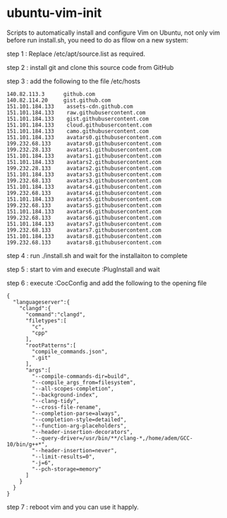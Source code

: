 # ubuntu-vim-init
Scripts to automatically install and configure Vim on Ubuntu, not only vim
before run install.sh, you need to do as fllow on a new system:

step 1 : Replace /etc/apt/source.list as required.

step 2 : install git and clone this source code from GitHub

step 3 : add the following to the file /etc/hosts
```
140.82.113.3      github.com
140.82.114.20     gist.github.com
151.101.184.133    assets-cdn.github.com
151.101.184.133    raw.githubusercontent.com
151.101.184.133    gist.githubusercontent.com
151.101.184.133    cloud.githubusercontent.com
151.101.184.133    camo.githubusercontent.com
151.101.184.133    avatars0.githubusercontent.com
199.232.68.133     avatars0.githubusercontent.com
199.232.28.133     avatars1.githubusercontent.com
151.101.184.133    avatars1.githubusercontent.com
151.101.184.133    avatars2.githubusercontent.com
199.232.28.133     avatars2.githubusercontent.com
151.101.184.133    avatars3.githubusercontent.com
199.232.68.133     avatars3.githubusercontent.com
151.101.184.133    avatars4.githubusercontent.com
199.232.68.133     avatars4.githubusercontent.com
151.101.184.133    avatars5.githubusercontent.com
199.232.68.133     avatars5.githubusercontent.com
151.101.184.133    avatars6.githubusercontent.com
199.232.68.133     avatars6.githubusercontent.com
151.101.184.133    avatars7.githubusercontent.com
199.232.68.133     avatars7.githubusercontent.com
151.101.184.133    avatars8.githubusercontent.com
199.232.68.133     avatars8.githubusercontent.com
```
step 4 : run ./install.sh and wait for the installaiton to complete

step 5 : start to vim and execute :PlugInstall and wait

step 6 : execute :CocConfig and add the following to the opening file
```
{
  "languageserver":{
    "clangd":{
      "command":"clangd",
      "filetypes":[
        "c",
        "cpp"
      ],
      "rootPatterns":[
        "compile_commands.json",
        ".git"
      ],
      "args":[
        "--compile-commands-dir=build",
        "--compile_args_from=filesystem",
        "--all-scopes-completion",
        "--background-index",
        "--clang-tidy",
        "--cross-file-rename",
        "--completion-parse=always",
        "--completion-style=detailed",
        "--function-arg-placeholders",
        "--header-insertion-decorators",
        "--query-driver=/usr/bin/**/clang-*,/home/adem/GCC-10/bin/g++*",
        "--header-insertion=never",
        "--limit-results=0",
        "-j=6",
        "--pch-storage=memory"
      ]
    }
  }
}
```
step 7 : reboot vim and you can use it happly.

